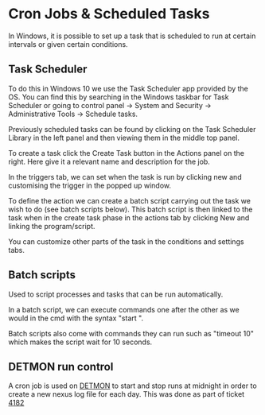 # Cron Jobs & Scheduled Tasks

In Windows, it is possible to set up a task that is scheduled to run at certain intervals or given certain conditions.

## Task Scheduler

To do this in Windows 10 we use the Task Scheduler app provided by the OS. You can find this by searching in the Windows taskbar for Task Scheduler or going to control panel -> System and Security -> Administrative Tools -> Schedule tasks.

Previously scheduled tasks can be found by clicking on the Task Scheduler Library in the left panel and then viewing them in the middle top panel.

To create a task click the Create Task button in the Actions panel on the right. Here give it a relevant name and description for the job. 

In the triggers tab, we can set when the task is run by clicking new and customising the trigger in the popped up window. 

To define the action we can create a batch script carrying out the task we wish to do (see batch scripts below). This batch script is then linked to the task when in the create task phase in the actions tab by clicking New and linking the program/script.

You can customize other parts of the task in the conditions and settings tabs.

## Batch scripts

Used to script processes and tasks that can be run automatically.

In a batch script, we can execute commands one after the other as we would in the cmd with the syntax "start <our command>".

Batch scripts also come with commands they can run such as "timeout 10" which makes the script wait for 10 seconds.

## DETMON run control

A cron job is used on [DETMON](https://github.com/ISISComputingGroup/IBEX/wiki/DETMON-Instrument-Details) to start and stop runs at midnight in order to create a new nexus log file for each day. This was done as part of ticket [4182](https://github.com/ISISComputingGroup/IBEX/issues/4182)